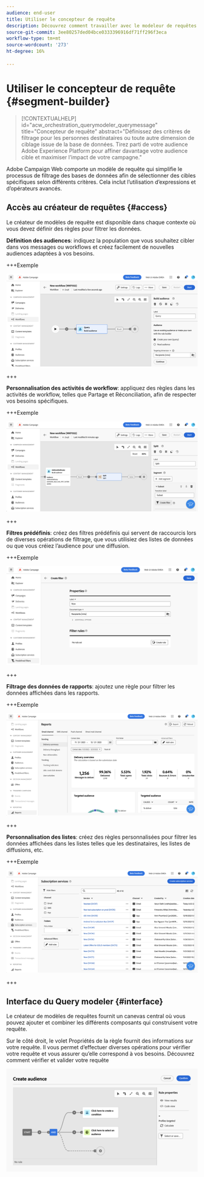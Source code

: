 ```yaml
---
audience: end-user
title: Utiliser le concepteur de requête
description: Découvrez comment travailler avec le modeleur de requêtes web Adobe Campaign.
source-git-commit: 3ee80257ded04bce0333396916df71ff296f3eca
workflow-type: tm+mt
source-wordcount: '273'
ht-degree: 16%

---
```


# Utiliser le concepteur de requête {#segment-builder}


>[!CONTEXTUALHELP]
>id="acw_orchestration_querymodeler_querymessage"
>title="Concepteur de requête"
>abstract="Définissez des critères de filtrage pour les personnes destinataires ou toute autre dimension de ciblage issue de la base de données. Tirez parti de votre audience Adobe Experience Platform pour affiner davantage votre audience cible et maximiser l’impact de votre campagne."

Adobe Campaign Web comporte un modèle de requête qui simplifie le processus de filtrage des bases de données afin de sélectionner des cibles spécifiques selon différents critères. Cela inclut l’utilisation d’expressions et d’opérateurs avancés.

## Accès au créateur de requêtes {#access}

Le créateur de modèles de requête est disponible dans chaque contexte où vous devez définir des règles pour filtrer les données.

**Définition des audiences**: indiquez la population que vous souhaitez cibler dans vos messages ou workflows et créez facilement de nouvelles audiences adaptées à vos besoins. <!--(LINK TBD)-->

+++Exemple

![](assets/access-audience.png)

+++

**Personnalisation des activités de workflow**: appliquez des règles dans les activités de workflow, telles que Partage et Réconciliation, afin de respecter vos besoins spécifiques. <!--(LINK TBD)-->

+++Exemple

![](assets/access-workflow.png)

+++

<!--**Dynamize content**: make your content dynamic by creating conditions that define which content should be displayed to different recipients, ensuring personalized and relevant messaging.

+++Example

![](assets/access-audience.png)

 +++
-->

**Filtres prédéfinis**: créez des filtres prédéfinis qui servent de raccourcis lors de diverses opérations de filtrage, que vous utilisiez des listes de données ou que vous créiez l’audience pour une diffusion. <!--(LINK TBD)-->

+++Exemple

![](assets/access-predefined-filter.png)

+++

**Filtrage des données de rapports**: ajoutez une règle pour filtrer les données affichées dans les rapports. <!--(LINK TBD)-->

+++Exemple

![](assets/access-reports.png)

+++

**Personnalisation des listes**: créez des règles personnalisées pour filtrer les données affichées dans les listes telles que les destinataires, les listes de diffusions, etc. <!--(LINK TBD)-->

+++Exemple

![](assets/access-lists.png)

+++

## Interface du Query modeler {#interface}

Le créateur de modèles de requêtes fournit un canevas central où vous pouvez ajouter et combiner les différents composants qui construisent votre requête.

Sur le côté droit, le volet Propriétés de la règle fournit des informations sur votre requête. Il vous permet d’effectuer diverses opérations pour vérifier votre requête et vous assurer qu’elle correspond à vos besoins. Découvrez comment vérifier et valider votre requête

![](assets/query-interface.png)
